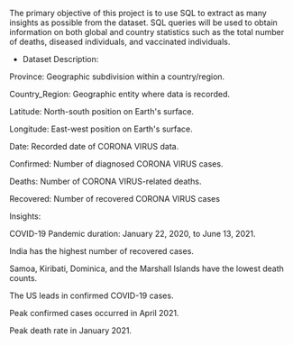 The primary objective of this project is to use SQL to extract as many insights as possible from the dataset. 
SQL queries will be used to obtain information on both global and country statistics such as the total number of deaths, diseased individuals, and vaccinated individuals.
- Dataset Description: 

Province: Geographic subdivision within a country/region.

Country_Region: Geographic entity where data is recorded.

Latitude: North-south position on Earth's surface.

Longitude: East-west position on Earth's surface.

Date: Recorded date of CORONA VIRUS data.

Confirmed: Number of diagnosed CORONA VIRUS cases.

Deaths: Number of CORONA VIRUS-related deaths.

Recovered: Number of recovered CORONA VIRUS cases

Insights:

COVID-19 Pandemic duration: January 22, 2020, to June 13, 2021.

India has the highest number of recovered cases.

Samoa, Kiribati, Dominica, and the Marshall Islands have the lowest death counts.

The US leads in confirmed COVID-19 cases.

Peak confirmed cases occurred in April 2021.

Peak death rate in January 2021.
